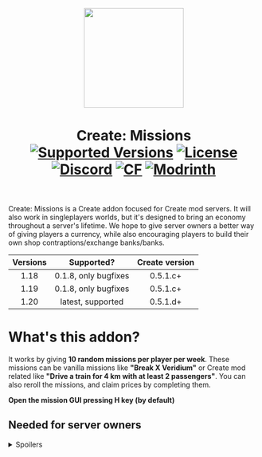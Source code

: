 <p align="center">
  <img width="200" src="https://kryeit.com/images/missions_logo.png">
</p>


<h1 align="center">Create: Missions  <br>
	<a href="https://www.curseforge.com/minecraft/mc-mods/missions/files"><img src="https://cf.way2muchnoise.eu/versions/missions.svg" alt="Supported Versions"></a>
	<a href="https://github.com/Kryeit/Missions/LICENSE"><img src="https://img.shields.io/github/license/Creators-of-Create/Create?style=flat&color=900c3f" alt="License"></a>
	<a href="https://discord.gg/3Mq6E2tRBU"><img src="https://img.shields.io/discord/1100446990590034041?color=5865f2&label=Discord&style=flat" alt="Discord"></a>
	<a href="https://www.curseforge.com/minecraft/mc-mods/missions"><img src="http://cf.way2muchnoise.eu/missions.svg" alt="CF"></a>
    <a href="https://modrinth.com/mod/missions"><img src="https://img.shields.io/modrinth/dt/missions?logo=modrinth&label=&suffix=%20&style=flat&color=242629&labelColor=5ca424&logoColor=1c1c1c" alt="Modrinth"></a>
    <br><br>
</h1>


Create: Missions is a Create addon focused for Create mod servers. It will also work in singleplayers worlds, but it's designed to bring an economy throughout a server's lifetime. We hope to give server owners a better way of giving players a currency, while also encouraging players to build their own shop contraptions/exchange banks/banks.

|Versions|      Supported?      |Create version|
|:---------:|:--------------------:|:---------:|
| 1.18        | 0.1.8, only bugfixes |0.5.1.c+|
| 1.19  | 0.1.8, only bugfixes |0.5.1.c+|
| 1.20|  latest, supported   |0.5.1.d+|

# What's this addon?
It works by giving **10 random missions per player per week**. These missions can be vanilla missions like **"Break X Veridium"** or Create mod related like **"Drive a train for 4 km with at least 2 passengers"**. You can also reroll the missions, and claim prices by completing them.

**Open the mission GUI pressing H key (by default)**

## Needed for server owners
<details>
<summary>Spoilers</summary>

Select the currency in `missions\currency.json`, it will be 64 -> 1 in the same order the list is in, by default. You can change it by going to `missions\config.json` and changing the value of "exchange-rate". This **only** affects the exchange rate of the Exchange ATM Block, which is the only way of exchanging coins this mod gives.

<details>
<summary>missions.json -> How to configure the missions? </summary>
This file can be found in your server files, inside a "missions" folder.
An example mission configuration:

```json
"place": {
    "reward": {
      "amount": "2-23",
      "item": "createdeco:iron_coin"
    },
    "missions": {
      "create:track_signal": "20-50"
    },
    "titles": [
      "Example title"
    ]
  }
```

Ranges like 2-23 mean a number at random from 2 to 23, both included.
Mission example: Place 35 Track Signal(s)
Reward example: 2-23 Iron Coin(s)

As you can see, the action number is randomly selected from its range at the time of receiving that mission, whereas the reward range is randomly selected from its range at the moment of *redeeming/claiming* the completed mission.

#

You can add as many item id's to the "missions" bracket, and add as many titles to "titles" bracket, for a mission to be granted one item and one title, both randomly from those inside the bracket.

</details>
<details>
<summary>Exchange ATM Block </summary>

<p align="center">
  <img width="200" src="https://cdn.modrinth.com/data/KN33kvHF/images/c3e00905e1082e33477a90274f27b09ec4919f3a.png">

The Exchange ATM doesn't have a crafting recipe, and can only be obtained with a 1% change after compleating a hard mission.

It lets you to exchange currencies from smaller to bigger currency. Depends on which rotation direction the shaft has. It also requires 100 rpm, and consumes much more SU.
</p>
</details>
<details>
<summary>Suggestions </summary>

- I suggest changing the default **missions\currency.json** to coin items that you have in your modpack. In my case, I use Create Deco coins:

```json
[
  "createdeco:zinc_coin",
  "createdeco:copper_coin",
  "createdeco:brass_coin"
]
```

- Incentive in your server an economy with no virtual balance or top lists
- Modify from time to time the missions to they get refreshed for the players, also touchups to the missions ranges are really needed for balancing. If someone uses a better mission config file and more balanced feel free to share it with me!
- Have in mind always the ability for a player to reroll a mission, dont give them money to infinitely reroll missions as that takes fun away. Build your economy balancing having that cost in mind.
- Use the Exchange ATM to build a public bank!
</details>

</details>

